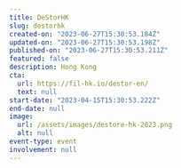 ```yaml
---
title: DeStorHK
slug: destorhk
created-on: "2023-06-27T15:30:53.184Z"
updated-on: "2023-06-27T15:30:53.198Z"
published-on: "2023-06-27T15:30:53.211Z"
featured: false
description: Hong Kong
cta:
  url: https://fil-hk.io/destor-en/
  text: null
start-date: "2023-04-15T15:30:53.222Z"
end-date: null
image:
  url: /assets/images/destore-hk-2023.png
  alt: null
event-type: event
involvement: null
---
```

